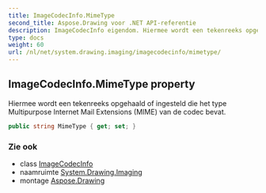 ```yaml
---
title: ImageCodecInfo.MimeType
second_title: Aspose.Drawing voor .NET API-referentie
description: ImageCodecInfo eigendom. Hiermee wordt een tekenreeks opgehaald of ingesteld die het type Multipurpose Internet Mail Extensions MIME van de codec bevat.
type: docs
weight: 60
url: /nl/net/system.drawing.imaging/imagecodecinfo/mimetype/
---
```

## ImageCodecInfo.MimeType property

Hiermee wordt een tekenreeks opgehaald of ingesteld die het type Multipurpose Internet Mail Extensions (MIME) van de codec bevat.

```csharp
public string MimeType { get; set; }
```

### Zie ook

* class [ImageCodecInfo](../)
* naamruimte [System.Drawing.Imaging](../../imagecodecinfo/)
* montage [Aspose.Drawing](../../../)


